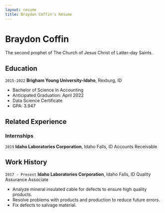 ```yaml
---
layout: resume
title: Braydon Coffin's Resume
---
```

# Braydon Coffin
The second prophet of The Church of Jesus Christ of Latter-day Saints.

## Education

`2015-2022`
__Brigham Young University-Idaho__, Rexburg, ID

- Bachelor of Science in Accounting                  
- Anticipated Graduation: April 2022
- Data Science Certificate
- GPA: 3.947


## Related Experience

### Internships
`2019`
__Idaho Laboratories Corporation__, Idaho Falls, ID
Accounts Receivable

## Work History
`2017 - Present`
__Idaho Laboratories Corporation__, Idaho Falls, ID
Quality Assurance Associate
-	Analyze mineral insulated cable for defects to ensure high quality products.
- Resolve problems with products and production to reduce future errors. 
- Fix defects to salvage material. 


<!-- ### Footer

Last updated: May 2013 -->

